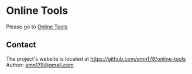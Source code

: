 # Online Tools
Please go to [Online Tools](http://emn178.github.io/online-tools/)

## Contact
The project's website is located at https://github.com/emn178/online-tools  
Author: emn178@gmail.com
